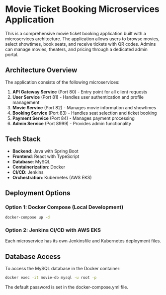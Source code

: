 # Movie Ticket Booking Microservices Application

This is a comprehensive movie ticket booking application built with a microservices architecture. The application allows users to browse movies, select showtimes, book seats, and receive tickets with QR codes. Admins can manage movies, theaters, and pricing through a dedicated admin portal.

## Architecture Overview

The application consists of the following microservices:

1. **API Gateway Service** (Port 80) - Entry point for all client requests
2. **User Service** (Port 81) - Handles user authentication and profile management
3. **Movie Service** (Port 82) - Manages movie information and showtimes
4. **Booking Service** (Port 83) - Handles seat selection and ticket booking
5. **Payment Service** (Port 84) - Manages payment processing
6. **Admin Service** (Port 8999) - Provides admin functionality

## Tech Stack

- **Backend**: Java with Spring Boot
- **Frontend**: React with TypeScript
- **Database**: MySQL
- **Containerization**: Docker
- **CI/CD**: Jenkins
- **Orchestration**: Kubernetes (AWS EKS)

## Deployment Options

### Option 1: Docker Compose (Local Development)

```bash
docker-compose up -d
```

### Option 2: Jenkins CI/CD with AWS EKS

Each microservice has its own Jenkinsfile and Kubernetes deployment files.

## Database Access

To access the MySQL database in the Docker container:

```bash
docker exec -it movie-db mysql -u root -p
```

The default password is set in the docker-compose.yml file.